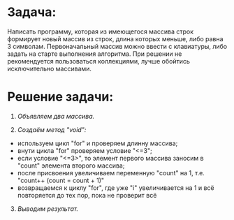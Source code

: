 # Задача: 

Написать программу, которая из имеющегося массива строк формирует новый массив из строк, длина которых меньше, либо равна 3 символам. Первоначальный массив можно ввести с клавиатуры, либо задать на старте выполнения алгоритма. При решении не рекомендуется пользоваться коллекциями, лучше обойтись исключительно массивами.

# Решение задачи:

1. *Объявляем два массива.*

2. *Создаём метод "void":*
- используем цикл "for" и проверяем длинну массива;
- внути цикла "for" проверяем условие "<=3";
- если условие "<=3>", то элемент первого массива заносим в "count" элемента второго массива;
- после присвоения увеличиваем переменную "count" на 1, т.е. "count++ (count = count + 1)"
- возвращаемся к циклу "for", где уже "i" увеличивается на 1 и всё повторяется до тех пор, пока не проверит всё

3. *Выводим результат.*
